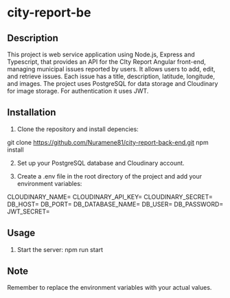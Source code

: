 # city-report-be

## Description

This project is web service application using Node.js, Express and Typescript, that provides an API for the CIty Report Angular front-end, managing municipal issues reported by users. It allows users to add, edit, and retrieve issues. Each issue has a title, description, latitude, longitude, and images. The project uses PostgreSQL for data storage and Cloudinary for image storage. For authentication it uses JWT.

## Installation

1. Clone the repository and install depencies:

  git clone https://github.com/Nuramene81/city-report-back-end.git
  npm install

2. Set up your PostgreSQL database and Cloudinary account.

3. Create a .env file in the root directory of the project and add   your environment variables:

CLOUDINARY_NAME=<your-cloudinary-name>
CLOUDINARY_API_KEY=<your-cloudinary-api-key>
CLOUDINARY_SECRET=<your-cloudinary-secret>
DB_HOST=<your-database-host-url>
DB_PORT=<your-database-port>
DB_DATABASE_NAME=<your-database-name>
DB_USER=<your-database-username>
DB_PASSWORD=<your-database-password>
JWT_SECRET=<your-jwt-secret>

## Usage

1. Start the server:
npm run start


## Note

Remember to replace the environment variables <values> with your actual values.
